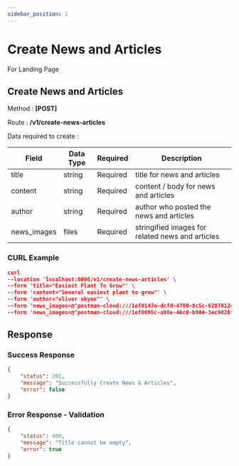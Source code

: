 ```yaml
---
sidebar_position: 1
---
```


# Create News and Articles

For Landing Page

## Create News and Articles

Method : **[POST]**

Route :
**/v1/create-news-articles**

Data required to create :

| Field       | Data Type | Required | Description                                      |
| ----------- | --------- | -------- | ------------------------------------------------ |
| title       | string    | Required | title for news and articles                      |
| content     | string    | Required | content / body for news and articles             |
| author      | string    | Required | author who posted the news and articles          |
| news_images | files     | Required | stringified images for related news and articles |

### CURL Example

```json
curl 
--location 'localhost:8000/v1/create-news-articles' \
--form 'title="Easiest Plant To Grow"' \
--form 'content="Several easiest plant to grow"' \
--form 'author="oliver skyes"' \
--form 'news_images=@"postman-cloud:///1ef0147a-dcfd-4780-8c5c-628701248721"' \
--form 'news_images=@"postman-cloud:///1ef0095c-a98e-46c0-b904-3ec9020fbfe5"'
```

## Response

### Success Response

```json
{
    "status": 201,
    "message": "Successfully Create News & Articles",
    "error": false
}
```

### Error Response - Validation

```json
{
    "status": 400,
    "message": "Title cannot be empty",
    "error": true
}
```
